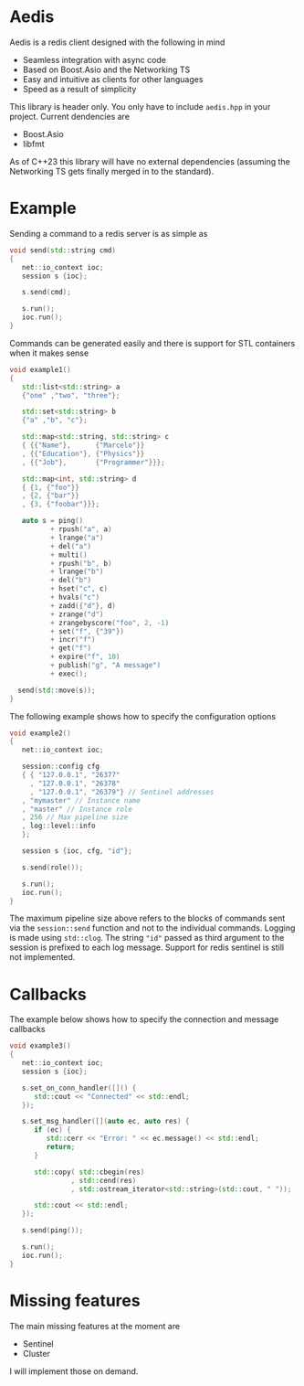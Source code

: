 # Aedis

Aedis is a redis client designed with the following in mind

* Seamless integration with async code
* Based on Boost.Asio and the Networking TS
* Easy and intuitive as clients for other languages
* Speed as a result of simplicity

This library is header only. You only have to include `aedis.hpp` in your
project. Current dendencies are

* Boost.Asio
* libfmt

As of C++23 this library will have no external dependencies (assuming the
Networking TS gets finally merged in to the standard).

# Example

Sending a command to a redis server is as simple as

```cpp
void send(std::string cmd)
{
   net::io_context ioc;
   session s {ioc};

   s.send(cmd);

   s.run();
   ioc.run();
}
```

Commands can be generated easily and there is support for STL
containers when it makes sense

```cpp
void example1()
{
   std::list<std::string> a
   {"one" ,"two", "three"};

   std::set<std::string> b
   {"a" ,"b", "c"};

   std::map<std::string, std::string> c
   { {{"Name"},      {"Marcelo"}} 
   , {{"Education"}, {"Physics"}}
   , {{"Job"},       {"Programmer"}}};

   std::map<int, std::string> d
   { {1, {"foo"}} 
   , {2, {"bar"}}
   , {3, {"foobar"}}};

   auto s = ping()
          + rpush("a", a)
          + lrange("a")
          + del("a")
          + multi()
          + rpush("b", b)
          + lrange("b")
          + del("b")
          + hset("c", c)
          + hvals("c")
          + zadd({"d"}, d)
          + zrange("d")
          + zrangebyscore("foo", 2, -1)
          + set("f", {"39"})
          + incr("f")
          + get("f")
          + expire("f", 10)
          + publish("g", "A message")
          + exec();

  send(std::move(s));
}
```

The following example shows how to specify the configuration options

```cpp
void example2()
{
   net::io_context ioc;

   session::config cfg
   { { "127.0.0.1", "26377"
     , "127.0.0.1", "26378"
     , "127.0.0.1", "26379"} // Sentinel addresses
   , "mymaster" // Instance name
   , "master" // Instance role
   , 256 // Max pipeline size
   , log::level::info
   };

   session s {ioc, cfg, "id"};

   s.send(role());

   s.run();
   ioc.run();
}
```
The maximum pipeline size above refers to the blocks of commands sent
via the `session::send` function and not to the individual commands.
Logging is made using `std::clog`. The string `"id"` passed as third
argument to the session is prefixed to each log message.
Support for redis sentinel is still not implemented.

# Callbacks

The example below shows how to specify the connection and message callbacks

```cpp
void example3()
{
   net::io_context ioc;
   session s {ioc};

   s.set_on_conn_handler([]() {
      std::cout << "Connected" << std::endl;
   });

   s.set_msg_handler([](auto ec, auto res) {
      if (ec) {
         std::cerr << "Error: " << ec.message() << std::endl;
         return;
      }

      std::copy( std::cbegin(res)
               , std::cend(res)
               , std::ostream_iterator<std::string>(std::cout, " "));

      std::cout << std::endl;
   });

   s.send(ping());

   s.run();
   ioc.run();
}
```

# Missing features

The main missing features at the moment are

* Sentinel
* Cluster

I will implement those on demand.

